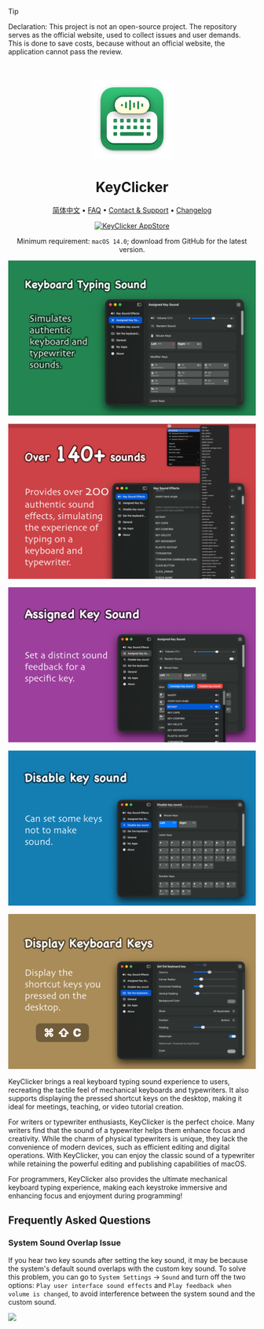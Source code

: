 <!--idoc:ignore:start-->
> [!TIP]
> Declaration: This project is not an open-source project. The repository serves as the official website, used to collect issues and user demands. This is done to save costs, because without an official website, the application cannot pass the review.
<!--idoc:ignore:end-->

<div align="center">
  <br />
  <br />
  <img src="./assets/logo.png" width="160" height="160">
  <h1>
    KeyClicker
  </h1>
  <!--rehype:style=border: 0;-->
  <p>
    <a href="./README.zh.md">简体中文</a> • 
		<a href="#frequently-asked-questions">FAQ</a> • 
    <a target="_blank" href="https://github.com/jaywcjlove/key-clicker/issues/new?template=bug_report.yml">Contact & Support</a> • 
    <a href="./CHANGELOG.md">Changelog</a>
  </p>
  <p>
    <a target="_blank" href="https://apps.apple.com/app/key-clicker/6740425504" title="KeyClicker for macOS">
      <img alt="KeyClicker AppStore" src="https://jaywcjlove.github.io/sb/download/macos.svg" height="51">
    </a>
  </p>
</div>

<div align="center">

Minimum requirement: `macOS 14.0`; download from GitHub for the latest version.

</div>

![KeyClicker 1](./assets/screenshots-1.png)

![KeyClicker 2](./assets/screenshots-2.png)

![KeyClicker 3](./assets/screenshots-3.png)

![KeyClicker 4](./assets/screenshots-4.png)

![KeyClicker 5](./assets/screenshots-5.png)

KeyClicker brings a real keyboard typing sound experience to users, recreating the tactile feel of mechanical keyboards and typewriters. It also supports displaying the pressed shortcut keys on the desktop, making it ideal for meetings, teaching, or video tutorial creation.

For writers or typewriter enthusiasts, KeyClicker is the perfect choice. Many writers find that the sound of a typewriter helps them enhance focus and creativity. While the charm of physical typewriters is unique, they lack the convenience of modern devices, such as efficient editing and digital operations. With KeyClicker, you can enjoy the classic sound of a typewriter while retaining the powerful editing and publishing capabilities of macOS.

For programmers, KeyClicker also provides the ultimate mechanical keyboard typing experience, making each keystroke immersive and enhancing focus and enjoyment during programming!

## Frequently Asked Questions

### System Sound Overlap Issue

If you hear two key sounds after setting the key sound, it may be because the system's default sound overlaps with the custom key sound. To solve this problem, you can go to `System Settings` -> `Sound` and turn off the two options: `Play user interface sound effects` and `Play feedback when volume is changed`, to avoid interference between the system sound and the custom sound.

<img width="420" src="https://github.com/user-attachments/assets/78fd945f-fc96-4162-8ad9-d7667e814dfb" />
